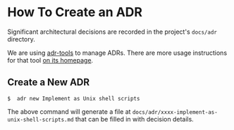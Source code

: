 # How To Create an ADR

Significant architectural decisions are recorded in the project's `docs/adr` directory.

We are using [adr-tools](https://github.com/npryce/adr-tools) to manage ADRs. There are more usage instructions for that tool [on its homepage](https://github.com/npryce/adr-tool).

## Create a New ADR

```console
$  adr new Implement as Unix shell scripts
```

The above command will generate a file at `docs/adr/xxxx-implement-as-unix-shell-scripts.md` that can be filled in with decision details.
